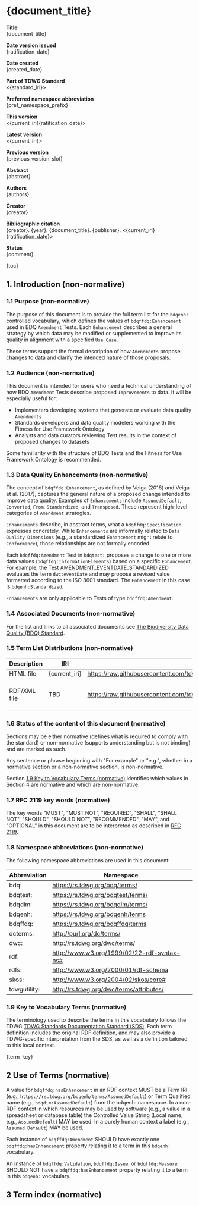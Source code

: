 <!--- Template for header, values provided from yaml configuration --->
# {document_title}

**Title**<br>
{document_title}

**Date version issued**<br>
{ratification_date}

**Date created**<br>
{created_date}

**Part of TDWG Standard**<br>
<{standard_iri}>

**Preferred namespace abbreviation**<br>
{pref_namespace_prefix}

**This version**<br>
<{current_iri}{ratification_date}>

**Latest version**<br>
<{current_iri}>

**Previous version**<br>
{previous_version_slot}

**Abstract**<br>
{abstract}

**Authors**<br>
{authors}

**Creator**<br>
{creator}

**Bibliographic citation**<br>
{creator}. {year}. {document_title}. {publisher}. <{current_iri}{ratification_date}>

**Status**<br>
{comment}

{toc}

## 1. Introduction (non-normative)

### 1.1 Purpose (non-normative)

The purpose of this document is to provide the full term list for the `bdqenh:` controlled vocabulary, which defines the values of `bdqffdq:Enhancement` used in BDQ `Amendment` Tests. Each `Enhancement` describes a general strategy by which data may be modified or supplemented to improve its quality in alignment with a specified `Use Case`.

These terms support the formal description of how `Amendments` propose changes to data and clarify the intended nature of those proposals.

### 1.2 Audience (non-normative)

This document is intended for users who need a technical understanding of how BDQ `Amendment` Tests describe proposed `Improvements` to data. It will be especially useful for:

- Implementers developing systems that generate or evaluate data quality `Amendments`
- Standards developers and data quality modelers working with the Fitness for Use Framework Ontology
- Analysts and data curators reviewing Test results in the context of proposed changes to datasets

Some familiarity with the structure of BDQ Tests and the Fitness for Use Framework Ontology is recommended.

### 1.3 Data Quality Enhancements (non-normative)

The concept of `bdqffdq:Enhancement`, as defined by Veiga (2016) and Veiga et al. (2017), captures the general nature of a proposed change intended to improve data quality. Examples of `Enhancements` include `AssumedDefault`, `Converted`, `From`, `Standardized`, and `Transposed`. These represent high-level categories of `Amendment` strategies.

`Enhancements` describe, in abstract terms, what a `bdqffdq:Specification` expresses concretely. While `Enhancements` are informally related to `Data Quality Dimensions` (e.g., a standardized `Enhancement` might relate to `Conformance`), those relationships are not formally encoded.

Each `bdqffdq:Amendment` Test in `bdqtest:` proposes a change to one or more data values (`bdqffdq:InformationElements`) based on a specific `Enhancement`. For example, the Test [AMENDMENT_EVENTDATE_STANDARDIZED](../../terms/bdqtest/index.md#AMENDMENT_EVENTDATE_STANDARDIZED) evaluates the term `dwc:eventDate` and may propose a revised value formatted according to the ISO 8601 standard. The `Enhancement` in this case is `bdqenh:Standardized`.

`Enhancements` are only applicable to Tests of type `bdqffdq:Amendment`.

### 1.4 Associated Documents (non-normative)

For the list and links to all associated documents see [The Biodiversity Data Quality (BDQ) Standard](../../../index.md).

### 1.5 Term List Distributions (non-normative)

| Description | IRI | Download URL | Note | 
| ----------- | --- | ------------ | ---- | 
| HTML file   | {current_iri} | https://raw.githubusercontent.com/tdwg/bdq/master/tg2/_review/docs/list/{pref_namespace_prefix}/index.md | This file | 
| RDF/XML file | TBD | https://raw.githubusercontent.com/tdwg/bdq/master/tg2/_review/dist/{pref_namespace_prefix}.xml | Example for submission, to be generated | 

### 1.6 Status of the content of this document (normative)

Sections may be either normative (defines what is required to comply with the standard) or non-normative (supports understanding but is not binding) and are marked as such. 

Any sentence or phrase beginning with "For example" or "e.g.", whether in a normative section or a non-normative section, is non-normative.

Section [1.9 Key to Vocabulary Terms (normative)](#19-key-to-vocabulary-terms-normative) identifies which values in Section 4 are normative and which are non-normative.

### 1.7 RFC 2119 key words (normative)

The key words "MUST", "MUST NOT", "REQUIRED", "SHALL", "SHALL NOT", "SHOULD", "SHOULD NOT", "RECOMMENDED", "MAY", and "OPTIONAL" in this document are to be interpreted as described in [RFC 2119](https://tools.ietf.org/html/rfc2119).

### 1.8 Namespace abbreviations (non-normative)

The following namespace abbreviations are used in this document:

| **Abbreviation** | **Namespace** |
| ------------ | -------------                               |
| bdq:         | https://rs.tdwg.org/bdq/terms/              |
| bdqtest:     | https://rs.tdwg.org/bdqtest/terms/          |
| bdqdim:      | https://rs.tdwg.org/bdqdim/terms/           |
| bdqenh:      | https://rs.tdwg.org/bdqenh/terms            |
| bdqffdq:     | https://rs.tdwg.org/bdqffdq/terms           |
| dcterms:     | http://purl.org/dc/terms/                   |
| dwc:         | http://rs.tdwg.org/dwc/terms/               |
| rdf:         | http://www.w3.org/1999/02/22-rdf-syntax-ns# |
| rdfs:        | http://www.w3.org/2000/01/rdf-schema        |
| skos:        | http://www.w3.org/2004/02/skos/core#        |
| tdwgutility: | http://rs.tdwg.org/dwc/terms/attributes/    |

### 1.9 Key to Vocabulary Terms (normative)

The terminology used to describe the terms in this vocabulary follows the TDWG [TDWG Standards Documentation Standard (SDS)](https://www.tdwg.org/standards/sds/). Each term definition includes the original RDF definition, and may also provide a TDWG-specific interpretation from the SDS, as well as a definition tailored to this local context.

{term_key}

## 2 Use of Terms (normative) 

A value for `bdqffdq:hasEnhancement` in an RDF context MUST be a Term IRI (e.g., `https://rs.tdwg.org/bdqenh/terms/AssumedDefault`) or Term Qualified name (e.g., `bdqdim:AssumedDefault`) from the bdqenh: namespace. In a non-RDF context in which resources may be used by software (e.g., a value in a spreadsheet or database table) the Controlled Value String (Local name, e.g., `AssumedDefault`) MAY be used. In a purely human context a label (e.g., `Assumed Default`) MAY be used.

Each instance of `bdqffdq:Amendment` SHOULD have exactly one `bdqffdq:hasEnhancement` property relating it to a term in this `bdqenh:` vocabulary.

An instance of `bdqffdq:Validation`, `bdqffdq:Issue`, or `bdqffdq:Measure` SHOULD NOT have a `bdqffdq:hasEnhancement` property relating it to a term in this `bdqenh:` vocabulary.

## 3 Term index (normative)
